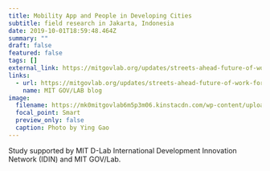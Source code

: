 ```yaml
---
title: Mobility App and People in Developing Cities
subtitle: field research in Jakarta, Indonesia
date: 2019-10-01T18:59:48.464Z
summary: ""
draft: false
featured: false
tags: []
external_link: https://mitgovlab.org/updates/streets-ahead-future-of-work-for-jakartas-informal-transportation/
links:
  - url: https://mitgovlab.org/updates/streets-ahead-future-of-work-for-jakartas-informal-transportation/
    name: MIT GOV/LAB blog
image:
  filename: https://mk0mitgovlab6m5p3m06.kinstacdn.com/wp-content/uploads/2019/10/helmet2-768x576.jpg
  focal_point: Smart
  preview_only: false
  caption: Photo by Ying Gao
---
```

Study supported by MIT D-Lab International Development Innovation Network (IDIN) and MIT GOV/Lab.